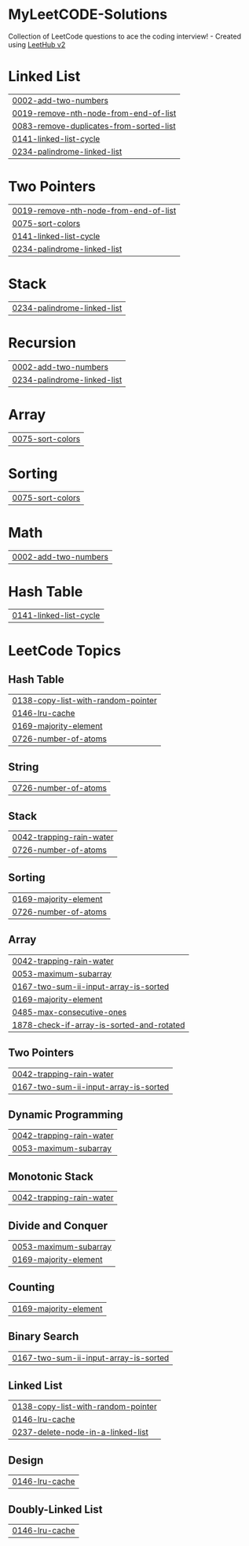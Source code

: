 # MyLeetCODE-Solutions
Collection of LeetCode questions to ace the coding interview! - Created using [LeetHub v2](https://github.com/arunbhardwaj/LeetHub-2.0)


# Linked List
|  |
| ------- |
| [0002-add-two-numbers](https://github.com/SuryakantM24/MyLeetCODE-Solutions/tree/master/0002-add-two-numbers) |
| [0019-remove-nth-node-from-end-of-list](https://github.com/SuryakantM24/MyLeetCODE-Solutions/tree/master/0019-remove-nth-node-from-end-of-list) |
| [0083-remove-duplicates-from-sorted-list](https://github.com/SuryakantM24/MyLeetCODE-Solutions/tree/master/0083-remove-duplicates-from-sorted-list) |
| [0141-linked-list-cycle](https://github.com/SuryakantM24/MyLeetCODE-Solutions/tree/master/0141-linked-list-cycle) |
| [0234-palindrome-linked-list](https://github.com/SuryakantM24/MyLeetCODE-Solutions/tree/master/0234-palindrome-linked-list) |
# Two Pointers
|  |
| ------- |
| [0019-remove-nth-node-from-end-of-list](https://github.com/SuryakantM24/MyLeetCODE-Solutions/tree/master/0019-remove-nth-node-from-end-of-list) |
| [0075-sort-colors](https://github.com/SuryakantM24/MyLeetCODE-Solutions/tree/master/0075-sort-colors) |
| [0141-linked-list-cycle](https://github.com/SuryakantM24/MyLeetCODE-Solutions/tree/master/0141-linked-list-cycle) |
| [0234-palindrome-linked-list](https://github.com/SuryakantM24/MyLeetCODE-Solutions/tree/master/0234-palindrome-linked-list) |
# Stack
|  |
| ------- |
| [0234-palindrome-linked-list](https://github.com/SuryakantM24/MyLeetCODE-Solutions/tree/master/0234-palindrome-linked-list) |
# Recursion
|  |
| ------- |
| [0002-add-two-numbers](https://github.com/SuryakantM24/MyLeetCODE-Solutions/tree/master/0002-add-two-numbers) |
| [0234-palindrome-linked-list](https://github.com/SuryakantM24/MyLeetCODE-Solutions/tree/master/0234-palindrome-linked-list) |
# Array
|  |
| ------- |
| [0075-sort-colors](https://github.com/SuryakantM24/MyLeetCODE-Solutions/tree/master/0075-sort-colors) |
# Sorting
|  |
| ------- |
| [0075-sort-colors](https://github.com/SuryakantM24/MyLeetCODE-Solutions/tree/master/0075-sort-colors) |
# Math
|  |
| ------- |
| [0002-add-two-numbers](https://github.com/SuryakantM24/MyLeetCODE-Solutions/tree/master/0002-add-two-numbers) |
# Hash Table
|  |
| ------- |
| [0141-linked-list-cycle](https://github.com/SuryakantM24/MyLeetCODE-Solutions/tree/master/0141-linked-list-cycle) |
<!---LeetCode Topics Start-->
# LeetCode Topics
## Hash Table
|  |
| ------- |
| [0138-copy-list-with-random-pointer](https://github.com/SuryakantM24/MyLeetCODE-Solutions/tree/master/0138-copy-list-with-random-pointer) |
| [0146-lru-cache](https://github.com/SuryakantM24/MyLeetCODE-Solutions/tree/master/0146-lru-cache) |
| [0169-majority-element](https://github.com/SuryakantM24/MyLeetCODE-Solutions/tree/master/0169-majority-element) |
| [0726-number-of-atoms](https://github.com/SuryakantM24/MyLeetCODE-Solutions/tree/master/0726-number-of-atoms) |
## String
|  |
| ------- |
| [0726-number-of-atoms](https://github.com/SuryakantM24/MyLeetCODE-Solutions/tree/master/0726-number-of-atoms) |
## Stack
|  |
| ------- |
| [0042-trapping-rain-water](https://github.com/SuryakantM24/MyLeetCODE-Solutions/tree/master/0042-trapping-rain-water) |
| [0726-number-of-atoms](https://github.com/SuryakantM24/MyLeetCODE-Solutions/tree/master/0726-number-of-atoms) |
## Sorting
|  |
| ------- |
| [0169-majority-element](https://github.com/SuryakantM24/MyLeetCODE-Solutions/tree/master/0169-majority-element) |
| [0726-number-of-atoms](https://github.com/SuryakantM24/MyLeetCODE-Solutions/tree/master/0726-number-of-atoms) |
## Array
|  |
| ------- |
| [0042-trapping-rain-water](https://github.com/SuryakantM24/MyLeetCODE-Solutions/tree/master/0042-trapping-rain-water) |
| [0053-maximum-subarray](https://github.com/SuryakantM24/MyLeetCODE-Solutions/tree/master/0053-maximum-subarray) |
| [0167-two-sum-ii-input-array-is-sorted](https://github.com/SuryakantM24/MyLeetCODE-Solutions/tree/master/0167-two-sum-ii-input-array-is-sorted) |
| [0169-majority-element](https://github.com/SuryakantM24/MyLeetCODE-Solutions/tree/master/0169-majority-element) |
| [0485-max-consecutive-ones](https://github.com/SuryakantM24/MyLeetCODE-Solutions/tree/master/0485-max-consecutive-ones) |
| [1878-check-if-array-is-sorted-and-rotated](https://github.com/SuryakantM24/MyLeetCODE-Solutions/tree/master/1878-check-if-array-is-sorted-and-rotated) |
## Two Pointers
|  |
| ------- |
| [0042-trapping-rain-water](https://github.com/SuryakantM24/MyLeetCODE-Solutions/tree/master/0042-trapping-rain-water) |
| [0167-two-sum-ii-input-array-is-sorted](https://github.com/SuryakantM24/MyLeetCODE-Solutions/tree/master/0167-two-sum-ii-input-array-is-sorted) |
## Dynamic Programming
|  |
| ------- |
| [0042-trapping-rain-water](https://github.com/SuryakantM24/MyLeetCODE-Solutions/tree/master/0042-trapping-rain-water) |
| [0053-maximum-subarray](https://github.com/SuryakantM24/MyLeetCODE-Solutions/tree/master/0053-maximum-subarray) |
## Monotonic Stack
|  |
| ------- |
| [0042-trapping-rain-water](https://github.com/SuryakantM24/MyLeetCODE-Solutions/tree/master/0042-trapping-rain-water) |
## Divide and Conquer
|  |
| ------- |
| [0053-maximum-subarray](https://github.com/SuryakantM24/MyLeetCODE-Solutions/tree/master/0053-maximum-subarray) |
| [0169-majority-element](https://github.com/SuryakantM24/MyLeetCODE-Solutions/tree/master/0169-majority-element) |
## Counting
|  |
| ------- |
| [0169-majority-element](https://github.com/SuryakantM24/MyLeetCODE-Solutions/tree/master/0169-majority-element) |
## Binary Search
|  |
| ------- |
| [0167-two-sum-ii-input-array-is-sorted](https://github.com/SuryakantM24/MyLeetCODE-Solutions/tree/master/0167-two-sum-ii-input-array-is-sorted) |
## Linked List
|  |
| ------- |
| [0138-copy-list-with-random-pointer](https://github.com/SuryakantM24/MyLeetCODE-Solutions/tree/master/0138-copy-list-with-random-pointer) |
| [0146-lru-cache](https://github.com/SuryakantM24/MyLeetCODE-Solutions/tree/master/0146-lru-cache) |
| [0237-delete-node-in-a-linked-list](https://github.com/SuryakantM24/MyLeetCODE-Solutions/tree/master/0237-delete-node-in-a-linked-list) |
## Design
|  |
| ------- |
| [0146-lru-cache](https://github.com/SuryakantM24/MyLeetCODE-Solutions/tree/master/0146-lru-cache) |
## Doubly-Linked List
|  |
| ------- |
| [0146-lru-cache](https://github.com/SuryakantM24/MyLeetCODE-Solutions/tree/master/0146-lru-cache) |
<!---LeetCode Topics End-->